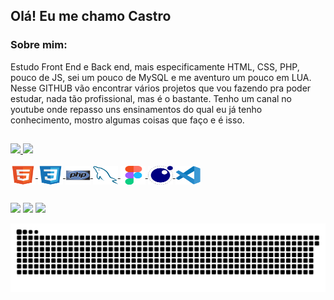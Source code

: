 ## Olá! Eu me chamo Castro 


<div>
<h3>Sobre mim:</h3>
Estudo Front End e Back end, mais especificamente HTML, CSS, PHP, pouco de JS, sei um pouco de MySQL e me aventuro um pouco em LUA. Nesse GITHUB vão encontrar vários projetos que vou fazendo pra poder estudar, nada tão profissional, mas é o bastante. Tenho um canal no youtube onde repasso uns ensinamentos do qual eu já tenho conhecimento, mostro algumas coisas que faço e é isso.
</div>

##
 <div>
  <a href="https://github.com/PauloCastro17">
  <img height="180em" src="https://github-readme-stats.vercel.app/api?username=PauloCastro17&show_icons=true&theme=dark&include_all_commits=true&count_private=true"/>
  <img height="180em" src="https://github-readme-stats.vercel.app/api/top-langs/?username=PauloCastro17&layout=compact&langs_count=7&theme=dark"/>
</div>
<div style="display: inline_block"><br>
  <img align="center" alt="Castro-HTML" height="30" width="40" src="https://raw.githubusercontent.com/devicons/devicon/master/icons/html5/html5-original.svg">
  <img align="center" alt="Castro-CSS" height="30" width="40" src="https://raw.githubusercontent.com/devicons/devicon/master/icons/css3/css3-original.svg">
  <img align="center" alt="Castro-PHP" height="30" width="40" src="https://github.com/devicons/devicon/blob/master/icons/php/php-original.svg">
  <img align="center" alt="Castro-MYSQL" height="30" width="40" src="https://github.com/devicons/devicon/blob/master/icons/mysql/mysql-original.svg">
  <img align="center" alt="Castro-FIGMA" height="30" width="40" src="https://github.com/devicons/devicon/blob/master/icons/figma/figma-original.svg">
  <img align="center" alt="Catro-Lua" height="30" width="40" src="https://github.com/devicons/devicon/blob/master/icons/lua/lua-original.svg">
  <img align="center" alt="Catro-VSCODE" height="30" width="40" src="https://github.com/devicons/devicon/blob/master/icons/vscode/vscode-original.svg"> 
</div>
  
  ##
 
<div> 
  <a href="https://www.youtube.com/channel/UC20O7cplZyp1U9iCnfF-jqA" target="_blank"><img src="https://img.shields.io/badge/YouTube-FF0000?style=for-the-badge&logo=youtube&logoColor=white" target="_blank"></a>
  <a href="https://instagram.com/paulo.vinicius172004" target="_blank"><img src="https://img.shields.io/badge/-Instagram-%23E4405F?style=for-the-badge&logo=instagram&logoColor=white" target="_blank"></a>
   <a href="https://www.linkedin.com/in/paulo-castro-5578b5216/" target="_blank"><img src="https://img.shields.io/badge/LinkedIn-0077B5?style=for-the-badge&logo=linkedin&logoColor=white" target="_blank"></a>

  

  ![Snake animation](https://github.com/PauloCastro17/PauloCastro17/blob/output/github-contribution-grid-snake.svg)
 
</div>
